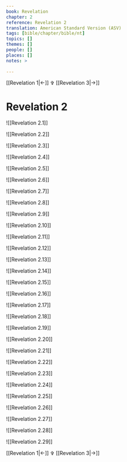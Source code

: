 ```yaml
---
book: Revelation
chapter: 2
reference: Revelation 2
translation: American Standard Version (ASV)
tags: [bible/chapter/bible/nt]
topics: []
themes: []
people: []
places: []
notes: >
  
---
```


[[Revelation 1|<-]] ✞ [[Revelation 3|->]]

# Revelation 2

![[Revelation 2.1]]

![[Revelation 2.2]]

![[Revelation 2.3]]

![[Revelation 2.4]]

![[Revelation 2.5]]

![[Revelation 2.6]]

![[Revelation 2.7]]

![[Revelation 2.8]]

![[Revelation 2.9]]

![[Revelation 2.10]]

![[Revelation 2.11]]

![[Revelation 2.12]]

![[Revelation 2.13]]

![[Revelation 2.14]]

![[Revelation 2.15]]

![[Revelation 2.16]]

![[Revelation 2.17]]

![[Revelation 2.18]]

![[Revelation 2.19]]

![[Revelation 2.20]]

![[Revelation 2.21]]

![[Revelation 2.22]]

![[Revelation 2.23]]

![[Revelation 2.24]]

![[Revelation 2.25]]

![[Revelation 2.26]]

![[Revelation 2.27]]

![[Revelation 2.28]]

![[Revelation 2.29]]

[[Revelation 1|<-]] ✞ [[Revelation 3|->]]

